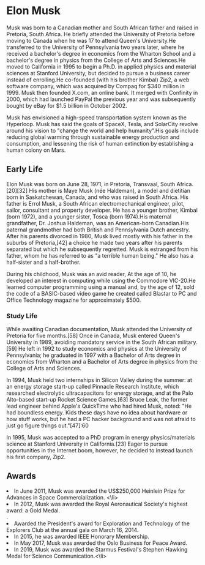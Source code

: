 <html>
<head><h1>Elon Musk</h1></head>
<body>
      <p>Musk was born to a Canadian mother and South African father and raised in Pretoria, South Africa. He briefly attended the University of Pretoria before moving to Canada when he was 17 to attend Queen's University.He transferred to the University of Pennsylvania two years later, where he received a bachelor's degree in economics from the Wharton School and a bachelor's degree in physics from the College of Arts and Sciences.He moved to California in 1995 to begin a Ph.D. in applied physics and material sciences at Stanford University, but decided to pursue a business career instead of enrolling.He co-founded (with his brother Kimbal) Zip2, a web software company, which was acquired by Compaq for $340 million in 1999. Musk then founded X.com, an online bank. It merged with Confinity in 2000, which had launched PayPal the previous year and was subsequently bought by eBay for $1.5 billion in October 2002.</p>
      <p>Musk has envisioned a high-speed transportation system known as the Hyperloop. Musk has said the goals of SpaceX, Tesla, and SolarCity revolve around his vision to "change the world and help humanity".His goals include reducing global warming through sustainable energy production and consumption, and lessening the risk of human extinction by establishing a human colony on Mars.</p>
  <h2>Early Life</h2>
      <p>Elon Musk was born on June 28, 1971, in Pretoria, Transvaal, South Africa.[20][32] His mother is Maye Musk (née Haldeman), a model and dietitian born in Saskatchewan, Canada, and who was raised in South Africa. His father is Errol Musk, a South African electromechanical engineer, pilot, sailor, consultant and property developer. He has a younger brother, Kimbal (born 1972), and a younger sister, Tosca (born 1974).His maternal grandfather, Dr. Joshua Haldeman, was an American-born Canadian.His paternal grandmother had both British and Pennsylvania Dutch ancestry. After his parents divorced in 1980, Musk lived mostly with his father in the suburbs of Pretoria,[42] a choice he made two years after his parents separated but which he subsequently regretted. Musk is estranged from his father, whom he has referred to as "a terrible human being." He also has a half-sister and a half-brother.
      <p>During his childhood, Musk was an avid reader, At the age of 10, he developed an interest in computing while using the Commodore VIC-20.He learned computer programming using a manual and, by the age of 12, sold the code of a BASIC-based video game he created called Blastar to PC and Office Technology magazine for approximately $500.</p>
     <h3>Study Life</h3>
      <p>While awaiting Canadian documentation, Musk attended the University of Pretoria for five months.[58] Once in Canada, Musk entered Queen's University in 1989, avoiding mandatory service in the South African military.[59] He left in 1992 to study economics and physics at the University of Pennsylvania; he graduated in 1997 with a Bachelor of Arts degree in economics from Wharton and a Bachelor of Arts degree in physics from the College of Arts and Sciences.</p>
      <p>In 1994, Musk held two internships in Silicon Valley during the summer: at an energy storage start-up called Pinnacle Research Institute, which researched electrolytic ultracapacitors for energy storage, and at the Palo Alto-based start-up Rocket Science Games.[63] Bruce Leak, the former lead engineer behind Apple's QuickTime who had hired Musk, noted: "He had boundless energy. Kids these days have no idea about hardware or how stuff works, but he had a PC hacker background and was not afraid to just go figure things out."[47]:60
      <p>In 1995, Musk was accepted to a PhD program in energy physics/materials science at Stanford University in California.[23] Eager to pursue opportunities in the Internet boom, however, he decided to instead launch his first company, Zip2.</p>
  <h2>Awards</h2>
      <Li> In June 2011, Musk was awarded the US$250,000 Heinlein Prize for Advances in Space Commercialization. <\li>
      <Li>In 2012, Musk was awarded the Royal Aeronautical Society's highest award: a Gold Medal.</li>.
      <Li>Awarded the President's award for Exploration and Technology of the Explorers Club at the annual gala on March 16, 2014.</li>
      <li>In 2015, he was awarded IEEE Honorary Membership.</li>
      <li>In May 2017, Musk was awarded the Oslo Business for Peace Award.</li>
      <li>In 2019, Musk was awarded the Starmus Festival's Stephen Hawking Medal for Science Communication.<\li>
</body>
</html>
